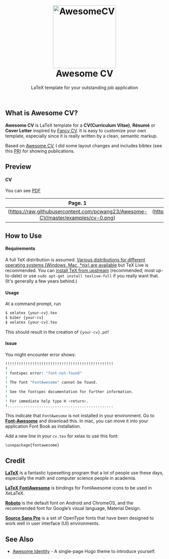 <h1 align="center">
  <a href="https://github.com/posquit0/Awesome-CV" title="AwesomeCV Documentation">
    <img alt="AwesomeCV" src="https://github.com/posquit0/Awesome-CV/raw/master/icon.png" width="200px" height="200px" />
  </a>
  <br />
  Awesome CV
</h1>

<p align="center">
  LaTeX template for your outstanding job application
</p>

<br />

## What is Awesome CV?

**Awesome CV** is LaTeX template for a **CV(Curriculum Vitae)**, **Résumé** or **Cover Letter** inspired by [Fancy CV](https://www.sharelatex.com/templates/cv-or-resume/fancy-cv). It is easy to customize your own template, especially since it is really written by a clean, semantic markup.

Based on [Awesome CV](https://github.com/posquit0/Awesome-CV), I did some layout changes and includes bibtex (see this [PR](https://github.com/posquit0/Awesome-CV/pull/23/files)) for showing publications.

## Preview

#### CV

You can see [PDF](https://raw.githubusercontent.com/pcwang23/Awesome-CV/master/examples/cv.pdf)

| Page. 1 | Page. 2 |
|:---:|:---:|
| (https://raw.githubusercontent.com/pcwang23/Awesome-CV/master/examples/cv-0.png)| (https://raw.githubusercontent.com/pcwang23/Awesome-CV/master/examples/cv-1.png)|

## How to Use

#### Requirements

A full TeX distribution is assumed.  [Various distributions for different operating systems (Windows, Mac, \*nix) are available](http://tex.stackexchange.com/q/55437) but TeX Live is recommended.
You can [install TeX from upstream](http://tex.stackexchange.com/q/1092) (recommended; most up-to-date) or use `sudo apt-get install texlive-full` if you really want that.  (It's generally a few years behind.)

#### Usage

At a command prompt, run

```bash
$ xelatex {your-cv}.tex
$ biber {your-cv}
$ xelatex {your-cv}.tex
```

This should result in the creation of ``{your-cv}.pdf``

#### Issue

You might encounter error shows:
```bash
!!!!!!!!!!!!!!!!!!!!!!!!!!!!!!!!!!!!!!!!!!!!!!!!
!
! fontspec error: "font-not-found"
! 
! The font "FontAwesome" cannot be found.
! 
! See the fontspec documentation for further information.
! 
! For immediate help type H <return>.
!............................................... 
```
This indicate that `FontAwesome` is not installed in your environment. Go to [**Font-Awesome**](http://github.com/FortAwesome/Font-Awesome/blob/v4.7.0/fonts/FontAwesome.otf) and download this. In mac, you can move it into your application Font Book as installation.

Add a new line in your `cv.tex` for xelax to use this font:
```bash
\usepackage{fontawesome}
```


## Credit

[**LaTeX**](http://www.latex-project.org) is a fantastic typesetting program that a lot of people use these days, especially the math and computer science people in academia.

[**LaTeX FontAwesome**](https://github.com/furl/latex-fontawesome) is bindings for FontAwesome icons to be used in XeLaTeX.

[**Roboto**](https://github.com/google/roboto) is the default font on Android and ChromeOS, and the recommended font for Google’s visual language, Material Design.

[**Source Sans Pro**](https://github.com/adobe-fonts/source-sans-pro) is a set of OpenType fonts that have been designed to work well in user interface (UI) environments.


## See Also

* [Awesome Identity](https://github.com/posquit0/hugo-awesome-identity) - A single-page Hugo theme to introduce yourself.
